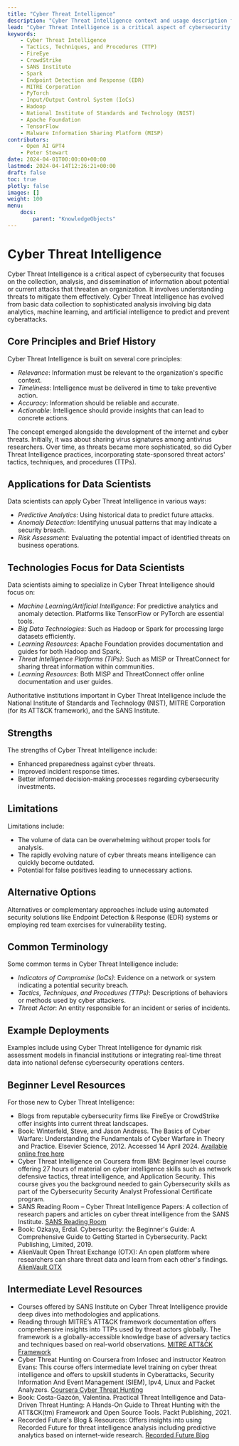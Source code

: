 ```yaml
---
title: "Cyber Threat Intelligence"
description: "Cyber Threat Intelligence context and usage description for data science students"
lead: "Cyber Threat Intelligence is a critical aspect of cybersecurity that focuses on the collection, analysis, and dissemination of information about potential or current attacks that threaten an organization."
keywords:
    - Cyber Threat Intelligence
    - Tactics, Techniques, and Procedures (TTP)
    - FireEye
    - CrowdStrike
    - SANS Institute
    - Spark
    - Endpoint Detection and Response (EDR)
    - MITRE Corporation
    - PyTorch
    - Input/Output Control System (IoCs)
    - Hadoop
    - National Institute of Standards and Technology (NIST)
    - Apache Foundation
    - TensorFlow
    - Malware Information Sharing Platform (MISP)
contributors:
    - Open AI GPT4
    - Peter Stewart
date: 2024-04-01T00:00:00+00:00
lastmod: 2024-04-14T12:26:21+00:00
draft: false
toc: true
plotly: false
images: []
weight: 100
menu:
    docs:
        parent: "KnowledgeObjects"
---
```


# Cyber Threat Intelligence

Cyber Threat Intelligence is a critical aspect of cybersecurity that focuses on the collection, analysis, and dissemination of information about potential or current attacks that threaten an organization. It involves understanding threats to mitigate them effectively. Cyber Threat Intelligence has evolved from basic data collection to sophisticated analysis involving big data analytics, machine learning, and artificial intelligence to predict and prevent cyberattacks.

## Core Principles and Brief History

Cyber Threat Intelligence is built on several core principles:
- *Relevance*: Information must be relevant to the organization's specific context.
- *Timeliness*: Intelligence must be delivered in time to take preventive action.
- *Accuracy*: Information should be reliable and accurate.
- *Actionable*: Intelligence should provide insights that can lead to concrete actions.

The concept emerged alongside the development of the internet and cyber threats. Initially, it was about sharing virus signatures among antivirus researchers. Over time, as threats became more sophisticated, so did Cyber Threat Intelligence practices, incorporating state-sponsored threat actors' tactics, techniques, and procedures (TTPs).

## Applications for Data Scientists

Data scientists can apply Cyber Threat Intelligence in various ways:
- *Predictive Analytics*: Using historical data to predict future attacks.
- *Anomaly Detection*: Identifying unusual patterns that may indicate a security breach.
- *Risk Assessment*: Evaluating the potential impact of identified threats on business operations.

## Technologies Focus for Data Scientists

Data scientists aiming to specialize in Cyber Threat Intelligence should focus on:
- *Machine Learning/Artificial Intelligence*: For predictive analytics and anomaly detection. Platforms like TensorFlow or PyTorch are essential tools.
- *Big Data Technologies*: Such as Hadoop or Spark for processing large datasets efficiently.
 - *Learning Resources*: Apache Foundation provides documentation and guides for both Hadoop and Spark.
- *Threat Intelligence Platforms (TIPs)*: Such as MISP or ThreatConnect for sharing threat information within communities.
 - *Learning Resources*: Both MISP and ThreatConnect offer online documentation and user guides.

Authoritative institutions important in Cyber Threat Intelligence include the National Institute of Standards and Technology (NIST), MITRE Corporation (for its ATT&CK framework), and the SANS Institute.

## Strengths

The strengths of Cyber Threat Intelligence include:
- Enhanced preparedness against cyber threats.
- Improved incident response times.
- Better informed decision-making processes regarding cybersecurity investments.

## Limitations

Limitations include:
- The volume of data can be overwhelming without proper tools for analysis.
- The rapidly evolving nature of cyber threats means intelligence can quickly become outdated.
- Potential for false positives leading to unnecessary actions.

## Alternative Options

Alternatives or complementary approaches include using automated security solutions like Endpoint Detection & Response (EDR) systems or employing red team exercises for vulnerability testing.

## Common Terminology

Some common terms in Cyber Threat Intelligence include:
- *Indicators of Compromise (IoCs)*: Evidence on a network or system indicating a potential security breach.
- *Tactics, Techniques, and Procedures (TTPs)*: Descriptions of behaviors or methods used by cyber attackers.
- *Threat Actor*: An entity responsible for an incident or series of incidents.

## Example Deployments

Examples include using Cyber Threat Intelligence for dynamic risk assessment models in financial institutions or integrating real-time threat data into national defense cybersecurity operations centers.

## Beginner Level Resources
For those new to Cyber Threat Intelligence:
- Blogs from reputable cybersecurity firms like FireEye or CrowdStrike offer insights into current threat landscapes.
- Book: Winterfeld, Steve, and Jason Andress. The Basics of Cyber Warfare: Understanding the Fundamentals of Cyber Warfare in Theory and Practice. Elsevier Science, 2012. Accessed 14 April 2024. [Available online free here](https://www.sciencedirect.com/book/9780124047372/the-basics-of-cyber-warfare)
- Cyber Threat Intelligence on Coursera from IBM: Beginner level course offering 27 hours of material on cyber intelligence skills such as network defensive tactics, threat intelligence, and Application Security. This course gives you the background needed to gain Cybersecurity skills as part of the Cybersecurity Security Analyst Professional Certificate program. 
- SANS Reading Room – Cyber Threat Intelligence Papers: A collection of research papers and articles on cyber threat intelligence from the SANS Institute. [SANS Reading Room](https://www.sans.org/reading-room/)
- Book: Ozkaya, Erdal. Cybersecurity: the Beginner's Guide: A Comprehensive Guide to Getting Started in Cybersecurity. Packt Publishing, Limited, 2019.
- AlienVault Open Threat Exchange (OTX): An open platform where researchers can share threat data and learn from each other's findings. [AlienVault OTX](https://otx.alienvault.com/)

## Intermediate Level Resources

- Courses offered by SANS Institute on Cyber Threat Intelligence provide deep dives into methodologies and applications.
- Reading through MITRE’s ATT&CK framework documentation offers comprehensive insights into TTPs used by threat actors globally. The framework is a globally-accessible knowledge base of adversary tactics and techniques based on real-world observations. [MITRE ATT&CK Framework](https://attack.mitre.org)
- Cyber Threat Hunting on Coursera from Infosec and instructor Keatron Evans: This course offers intermediate level training on cyber threat intelligence and offers to upskill students in Cyberattacks, Security Information And Event Management (SIEM), Ipv4, Linux and Packet Analyzers. [Coursera Cyber Threat Hunting](https://www.coursera.org/learn/cyber-threat-hunting)
- Book: Costa-Gazcón, Valentina. Practical Threat Intelligence and Data-Driven Threat Hunting: A Hands-On Guide to Threat Hunting with the ATT&CK(tm) Framework and Open Source Tools. Packt Publishing, 2021.
- Recorded Future's Blog & Resources: Offers insights into using Recorded Future for threat intelligence analysis including predictive analytics based on internet-wide research. [Recorded Future Blog](https://www.recordedfuture.com/blog/)



